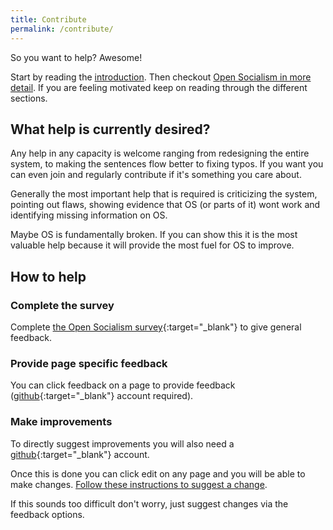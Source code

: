 ```yaml
---
title: Contribute
permalink: /contribute/
---
```


So you want to help? Awesome!

Start by reading the [introduction](introduction). Then checkout [Open Socialism in more detail](open-socialism). If you are feeling motivated keep on reading through the different sections.

## What help is currently desired?

Any help in any capacity is welcome ranging from redesigning the entire system, to making the sentences flow better to fixing typos. If you want you can even join and regularly contribute if it's something you care about.

Generally the most important help that is required is criticizing the system, pointing out flaws, showing evidence that OS (or parts of it) wont work and identifying missing information on OS.

Maybe OS is fundamentally broken. If you can show this it is the most valuable help because it will provide the most fuel for OS to improve.

## How to help

### Complete the survey

Complete [the Open Socialism survey](https://docs.google.com/forms/d/1fbNE7hpmryylvsILKRK18PYORs4Mxkf7qOLOkiFDww0/viewform){:target="_blank"} to give general feedback.

### Provide page specific feedback

You can click feedback on a page to provide feedback ([github](https://github.com/join){:target="_blank"} account required).

### Make improvements

To directly suggest improvements you will also need a [github](https://github.com/join){:target="_blank"} account.

Once this is done you can click edit on any page and you will be able to make changes. [Follow these instructions to suggest a change](https://help.github.com/articles/editing-files-in-your-repository).

If this sounds too difficult don't worry, just suggest changes via the feedback options.
